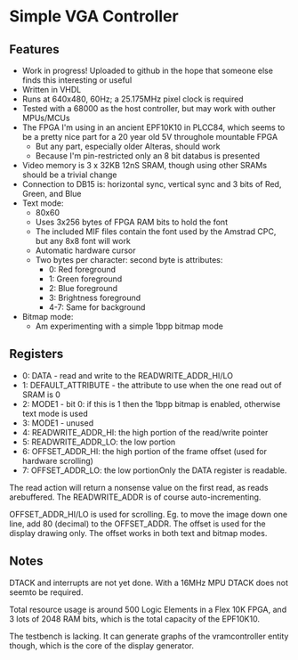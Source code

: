 # Simple VGA Controller

## Features

* Work in progress! Uploaded to github in the hope that someone else finds this interesting or useful
* Written in VHDL
* Runs at 640x480, 60Hz; a 25.175MHz pixel clock is required
* Tested with a 68000 as the host controller, but may work with outher MPUs/MCUs
* The FPGA I'm using in an ancient EPF10K10 in PLCC84, which seems to be a pretty nice part for a 20 year old 5V throughole mountable FPGA
   * But any part, especially older Alteras, should work
   * Because I'm pin-restricted only an 8 bit databus is presented
* Video memory is 3 x 32KB 12nS SRAM, though using other SRAMs should be a trivial change
* Connection to DB15 is: horizontal sync, vertical sync and 3 bits of Red, Green, and Blue
* Text mode:
   * 80x60
   * Uses 3x256 bytes of FPGA RAM bits to hold the font
   * The included MIF files contain the font used by the Amstrad CPC, but any 8x8 font will work
   * Automatic hardware cursor
   * Two bytes per character: second byte is attributes:
      * 0: Red foreground
      * 1: Green foreground
      * 2: Blue foreground
      * 3: Brightness foreground
      * 4-7: Same for background
* Bitmap mode:
   * Am experimenting with a simple 1bpp bitmap mode

## Registers

* 0: DATA - read and write to the READWRITE_ADDR_HI/LO
* 1: DEFAULT_ATTRIBUTE - the attribute to use when the one read out of SRAM is 0
* 2: MODE1 - bit 0: if this is 1 then the 1bpp bitmap is enabled, otherwise text mode is used
* 3: MODE1 - unused
* 4: READWRITE_ADDR_HI: the high portion of the read/write pointer
* 5: READWRITE_ADDR_LO: the low portion
* 6: OFFSET_ADDR_HI: the high portion of the frame offset (used for hardware scrolling)
* 7: OFFSET_ADDR_LO: the low portionOnly the DATA register is readable.

The read action will return a nonsense value on the first read, as reads arebuffered. The READWRITE_ADDR is of course auto-incrementing.

OFFSET_ADDR_HI/LO is used for scrolling. Eg. to move the image down one line, add 80 (decimal) to the OFFSET_ADDR. The offset is used for the display drawing only. The offset works in both text and bitmap modes.

## Notes

DTACK and interrupts are not yet done. With a 16MHz MPU DTACK does not seemto be required.

Total resource usage is around 500 Logic Elements in a Flex 10K FPGA, and 3 lots of 2048 RAM bits, which is the total capacity of the EPF10K10.

The testbench is lacking. It can generate graphs of the vramcontroller entity though, which is the core of the display generator.
